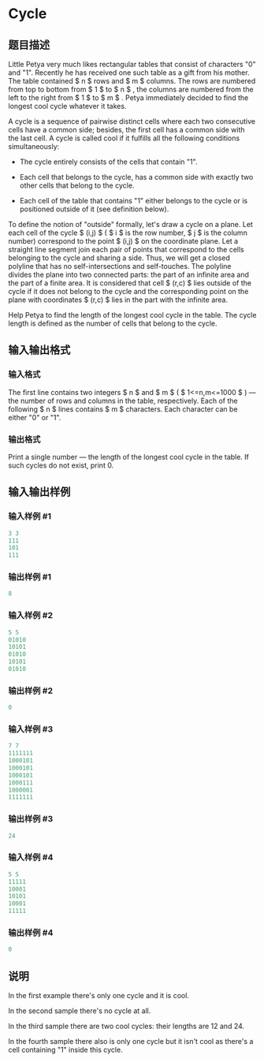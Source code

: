 # Cycle

## 题目描述

Little Petya very much likes rectangular tables that consist of characters "0" and "1". Recently he has received one such table as a gift from his mother. The table contained $ n $ rows and $ m $ columns. The rows are numbered from top to bottom from $ 1 $ to $ n $ , the columns are numbered from the left to the right from $ 1 $ to $ m $ . Petya immediately decided to find the longest cool cycle whatever it takes.

A cycle is a sequence of pairwise distinct cells where each two consecutive cells have a common side; besides, the first cell has a common side with the last cell. A cycle is called cool if it fulfills all the following conditions simultaneously:

- The cycle entirely consists of the cells that contain "1".

- Each cell that belongs to the cycle, has a common side with exactly two other cells that belong to the cycle.

- Each cell of the table that contains "1" either belongs to the cycle or is positioned outside of it (see definition below).

To define the notion of "outside" formally, let's draw a cycle on a plane. Let each cell of the cycle $ (i,j) $ ( $ i $ is the row number, $ j $ is the column number) correspond to the point $ (i,j) $ on the coordinate plane. Let a straight line segment join each pair of points that correspond to the cells belonging to the cycle and sharing a side. Thus, we will get a closed polyline that has no self-intersections and self-touches. The polyline divides the plane into two connected parts: the part of an infinite area and the part of a finite area. It is considered that cell $ (r,c) $ lies outside of the cycle if it does not belong to the cycle and the corresponding point on the plane with coordinates $ (r,c) $ lies in the part with the infinite area.

Help Petya to find the length of the longest cool cycle in the table. The cycle length is defined as the number of cells that belong to the cycle.

## 输入输出格式

### 输入格式

The first line contains two integers $ n $ and $ m $ ( $ 1<=n,m<=1000 $ ) — the number of rows and columns in the table, respectively. Each of the following $ n $ lines contains $ m $ characters. Each character can be either "0" or "1".

### 输出格式

Print a single number — the length of the longest cool cycle in the table. If such cycles do not exist, print 0.

## 输入输出样例

### 输入样例 #1

```cpp
3 3
111
101
111

```
### 输出样例 #1

```cpp
8

```
### 输入样例 #2

```cpp
5 5
01010
10101
01010
10101
01010

```
### 输出样例 #2

```cpp
0

```
### 输入样例 #3

```cpp
7 7
1111111
1000101
1000101
1000101
1000111
1000001
1111111

```
### 输出样例 #3

```cpp
24

```
### 输入样例 #4

```cpp
5 5
11111
10001
10101
10001
11111

```
### 输出样例 #4

```cpp
0

```
## 说明

In the first example there's only one cycle and it is cool.

In the second sample there's no cycle at all.

In the third sample there are two cool cycles: their lengths are 12 and 24.

In the fourth sample there also is only one cycle but it isn't cool as there's a cell containing "1" inside this cycle.

